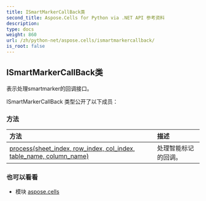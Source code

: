 ```yaml
---
title: ISmartMarkerCallBack类
second_title: Aspose.Cells for Python via .NET API 参考资料
description:
type: docs
weight: 860
url: /zh/python-net/aspose.cells/ismartmarkercallback/
is_root: false
---
```

## ISmartMarkerCallBack类
表示处理smartmarker的回调接口。



ISmartMarkerCallBack 类型公开了以下成员：

### 方法
|方法|描述|
| :- | :- |
| [process(sheet_index, row_index, col_index, table_name, column_name)](/cells/zh/python-net/aspose.cells/ismartmarkercallback/process/#int-int-int-str-str) |处理智能标记的回调。|



### 也可以看看
* 模块 [aspose.cells](..)
